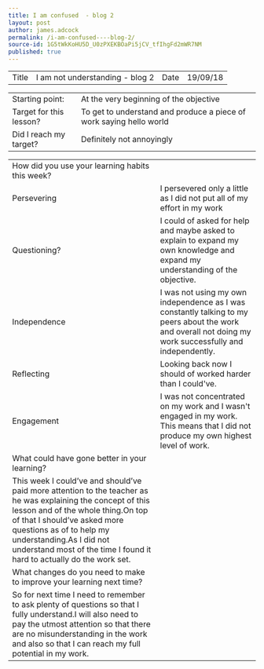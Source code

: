 ```yaml
---
title: I am confused  - blog 2
layout: post
author: james.adcock
permalink: /i-am-confused----blog-2/
source-id: 1G5tWkKoHU5D_U0zPXEKBOaPi5jCV_tfIhgFd2mWR7NM
published: true
---
```

<table>
  <tr>
    <td>Title</td>
    <td>I am not understanding - blog 2</td>
    <td>Date</td>
    <td>19/09/18</td>
  </tr>
</table>


<table>
  <tr>
    <td>Starting point:</td>
    <td>At the very beginning of the objective</td>
  </tr>
  <tr>
    <td>Target for this lesson?</td>
    <td>To get to understand and produce a piece of work saying hello world</td>
  </tr>
  <tr>
    <td>Did I reach my target? </td>
    <td>Definitely not annoyingly</td>
  </tr>
</table>


<table>
  <tr>
    <td>How did you use your learning habits this week?</td>
    <td></td>
  </tr>
  <tr>
    <td>Persevering</td>
    <td>I persevered only a little as I did not put all of my effort in my work</td>
  </tr>
  <tr>
    <td>Questioning?</td>
    <td>I could of asked for help and maybe asked to explain to expand my own knowledge and expand my understanding of the objective.</td>
  </tr>
  <tr>
    <td>Independence</td>
    <td>I was not using my own independence as I was constantly talking to my peers about the work and overall not doing my work successfully and independently.</td>
  </tr>
  <tr>
    <td>Reflecting</td>
    <td>Looking back now I should of worked harder than I could've.</td>
  </tr>
  <tr>
    <td>Engagement</td>
    <td>I was not concentrated on my work and I wasn't engaged in my work. This means that I did not produce my own highest level of work. </td>
  </tr>
  <tr>
    <td>What could have gone better in your learning?</td>
    <td></td>
  </tr>
  <tr>
    <td>This week I could’ve and should’ve paid more attention to the teacher as he was explaining the concept of this lesson and of the whole thing.On top of that I should’ve asked more questions as of to help my understanding.As I did not understand most of the time I found it hard to actually do the work set.</td>
    <td></td>
  </tr>
  <tr>
    <td>What changes do you need to make to improve your learning next time?</td>
    <td></td>
  </tr>
  <tr>
    <td>So for next time I need to remember to ask plenty of questions so that I fully understand.I will also need to pay the utmost attention so that there are no misunderstanding in the work and also so that I can reach my full potential in my work.</td>
    <td></td>
  </tr>
</table>


